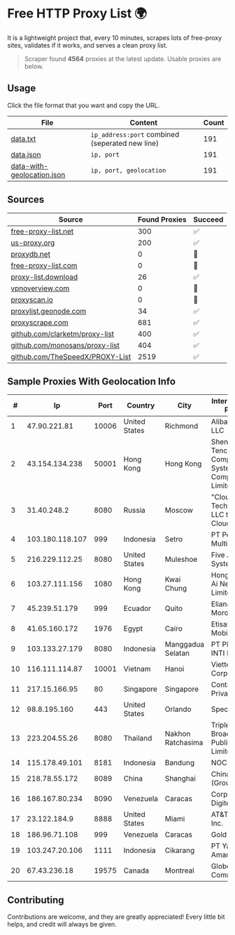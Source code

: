 
# Free HTTP Proxy List 🌍

It is a lightweight project that, every 10 minutes, scrapes lots of free-proxy sites, validates if it works, and serves a clean proxy list.


> Scraper found **4564** proxies at the latest update. Usable proxies are below.

## Usage

Click the file format that you want and copy the URL.


|File|Content|Count|
|----|-------|-----|
|[data.txt](https://raw.githubusercontent.com/themiralay/Proxy-List-World/master/data.txt)|`ip_address:port` combined (seperated new line)|191|
|[data.json](https://raw.githubusercontent.com/themiralay/Proxy-List-World/master/data.json)|`ip, port`|191|
|[data-with-geolocation.json](https://raw.githubusercontent.com/themiralay/Proxy-List-World/master/data-with-geolocation.json)|`ip, port, geolocation`|191|

## Sources

|Source|Found Proxies|Succeed|
|------|-------------|-------|
|[free-proxy-list.net](https://free-proxy-list.net)|300|✅|
|[us-proxy.org](https://www.us-proxy.org)|200|✅|
|[proxydb.net](http://proxydb.net)|0|🚫|
|[free-proxy-list.com](https://free-proxy-list.com/?page=&port=&type%5B%5D=http&type%5B%5D=https&up_time=0&search=Search)|0|🚫|
|[proxy-list.download](https://www.proxy-list.download/HTTP)|26|✅|
|[vpnoverview.com](https://vpnoverview.com/privacy/anonymous-browsing/free-proxy-servers)|0|🚫|
|[proxyscan.io](https://www.proxyscan.io)|0|🚫|
|[proxylist.geonode.com](https://proxylist.geonode.com/api/proxy-list?limit=300&page=1&sort_by=lastChecked&sort_type=desc&protocols=http,https)|34|✅|
|[proxyscrape.com](https://api.proxyscrape.com/v2/?request=displayproxies&protocol=http&timeout=10000&country=all&ssl=all&anonymity=all)|681|✅|
|[github.com/clarketm/proxy-list](https://raw.githubusercontent.com/clarketm/proxy-list/master/proxy-list-raw.txt)|400|✅|
|[github.com/monosans/proxy-list](https://raw.githubusercontent.com/monosans/proxy-list/main/proxies/http.txt)|404|✅|
|[github.com/TheSpeedX/PROXY-List](https://raw.githubusercontent.com/TheSpeedX/PROXY-List/master/http.txt)|2519|✅|


## Sample Proxies With Geolocation Info

|#|Ip|Port|Country|City|Internet Service Provider|
|-|--|----|-------|----|-------------------------|
|1|47.90.221.81|10006|United States|Richmond|Alibaba.com LLC|
|2|43.154.134.238|50001|Hong Kong|Hong Kong|Shenzhen Tencent Computer Systems Company Limited|
|3|31.40.248.2|8080|Russia|Moscow|"Cloud Technologies" LLC trading as Cloud.ru|
|4|103.180.118.107|999|Indonesia|Setro|PT Persada Data Multimedia|
|5|216.229.112.25|8080|United States|Muleshoe|Five Area Systems, LLC|
|6|103.27.111.156|1080|Hong Kong|Kwai Chung|Hong Kong San Ai Net Int'l Limited|
|7|45.239.51.179|999|Ecuador|Quito|Eliana Vanessa Morocho Oña|
|8|41.65.160.172|1976|Egypt|Cairo|Etisalat Misr Mobile BB|
|9|103.133.27.179|8080|Indonesia|Manggadua Selatan|PT PHATRIA INTI PERSADA|
|10|116.111.114.87|10001|Vietnam|Hanoi|Viettel Corporation|
|11|217.15.166.95|80|Singapore|Singapore|Contabo Asia Private Limited|
|12|98.8.195.160|443|United States|Orlando|Spectrum|
|13|223.204.55.26|8080|Thailand|Nakhon Ratchasima|Triple T Broadband Public Company Limited|
|14|115.178.49.101|8181|Indonesia|Bandung|NOC SIMAYA|
|15|218.78.55.172|8089|China|Shanghai|China Telecom (Group)|
|16|186.167.80.234|8090|Venezuela|Caracas|Corporacion Digitel C.A|
|17|23.122.184.9|8888|United States|Miami|AT&T Services, Inc.|
|18|186.96.71.108|999|Venezuela|Caracas|Gold Data C.A|
|19|103.247.20.106|1111|Indonesia|Cikarang|PT Yasmin Amanah Media|
|20|67.43.236.18|19575|Canada|Montreal|GloboTech Communications|



## Contributing

Contributions are welcome, and they are greatly appreciated! Every
little bit helps, and credit will always be given.

